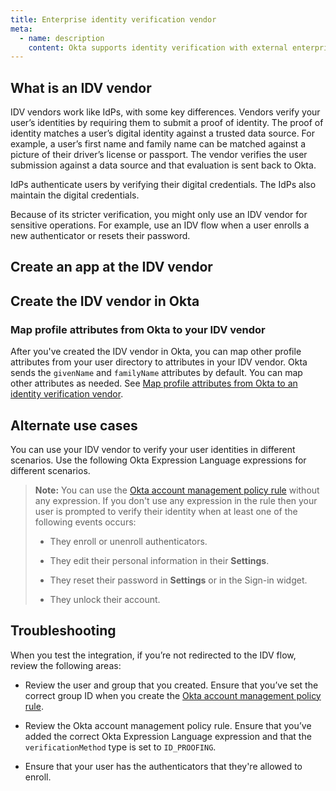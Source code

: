 ```yaml
---
title: Enterprise identity verification vendor
meta:
  - name: description
    content: Okta supports identity verification with external enterprise identity verification vendors. Get an overview of the process and prerequisites, as well as the setup instructions.
---
```


<StackSnippet snippet="learningoutcome" inline />

## What is an IDV vendor

IDV vendors work like IdPs, with some key differences. Vendors verify your user’s identities by requiring them to submit a proof of identity. The proof of identity matches a user’s digital identity against a trusted data source. For example, a user’s first name and family name can be matched against a picture of their driver’s license or passport. The vendor verifies the user submission against a data source and that evaluation is sent back to Okta.

IdPs authenticate users by verifying their digital credentials. The IdPs also maintain the digital credentials.

Because of its stricter verification, you might only use an IDV vendor for sensitive operations. For example, use an IDV flow when a user enrolls a new authenticator or resets their password.

## Create an app at the IDV vendor

<StackSnippet snippet="appatidp" />

## Create the IDV vendor in Okta

<StackSnippet snippet="appidpinokta" />

### Map profile attributes from Okta to your IDV vendor

<ApiLifecycle access="ea" />

After you've created the IDV vendor in Okta, you can map other profile attributes from your user directory to attributes in your IDV vendor. Okta sends the `givenName` and `familyName` attributes by default. You can map other attributes as needed. See [Map profile attributes from Okta to an identity verification vendor](https://help.okta.com/okta_help.htm?type=oie&id=idp-map-profile-attribs).

<StackSnippet snippet="afterappidpinokta" />

## Alternate use cases

You can use your IDV vendor to verify your user identities in different scenarios. Use the following Okta Expression Language expressions for different scenarios.

> **Note:** You can use the [Okta account management policy rule](#create-an-okta-account-management-policy-rule) without any expression. If you don't use any expression in the rule then your user is prompted to verify their identity when at least one of the following events occurs:
>
> * They enroll or unenroll authenticators.
>
> * They edit their personal information in their **Settings**.
>
> * They reset their password in **Settings** or in the Sign-in widget.
>
> * They unlock their account.

<StackSnippet snippet="alternateusecase" />

## Troubleshooting

When you test the integration, if you’re not redirected to the IDV flow, review the following areas:

* Review the user and group that you created. Ensure that you’ve set the correct group ID when you create the [Okta account management policy rule](#create-an-okta-account-management-policy-rule).

* Review the Okta account management policy rule. Ensure that you’ve added the correct Okta Expression Language expression and that the `verificationMethod` type is set to `ID_PROOFING`.

* Ensure that your user has the authenticators that they're allowed to enroll.

